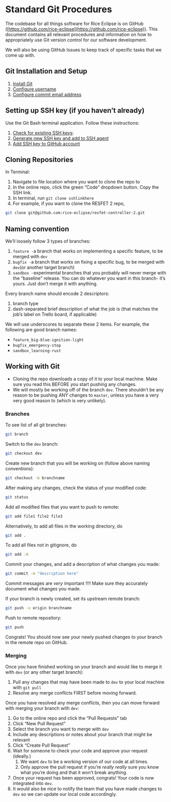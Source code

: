 # Standard Git Procedures

The codebase for all things software for Rice Eclipse is on GitHub ([https://github.com/rice-eclipse](https://github.com/rice-eclipse)). This document contains all relevant procedures and information on how to appropriately use Git version control for our software development.

We will also be using GitHub Issues to keep track of specific tasks that we come up with.

## Git Installation and Setup

1. [Install Git](https://git-scm.com/downloads)
2. [Configure username](https://docs.github.com/en/get-started/getting-started-with-git/setting-your-username-in-git)
3. [Configure commit email address](https://docs.github.com/en/account-and-profile/setting-up-and-managing-your-personal-account-on-github/managing-email-preferences/setting-your-commit-email-address#setting-your-commit-email-address-in-git)

## Setting up SSH key (if you haven’t already)

Use the Git Bash terminal application. Follow these instructions:

1. [Check for existing SSH keys](https://docs.github.com/en/authentication/connecting-to-github-with-ssh/checking-for-existing-ssh-keys):
2. [Generate new SSH key and add to SSH agent](https://docs.github.com/en/authentication/connecting-to-github-with-ssh/generating-a-new-ssh-key-and-adding-it-to-the-ssh-agent)
3. [Add SSH key to GitHub account](https://docs.github.com/en/authentication/connecting-to-github-with-ssh/adding-a-new-ssh-key-to-your-github-account)

## Cloning Repositories

In Terminal:

1. Navigate to file location where you want to clone the repo to
1. In the online repo, click the green “Code” dropdown button. Copy the SSH link.
1. In terminal, run `git clone sshlinkhere`
1. For example, if you want to clone the RESFET 2 repo,

```sh
git clone git@github.com:rice-eclipse/resfet-controller-2.git
```

## Naming convention

We’ll loosely follow 3 types of branches:

1. `feature -`a branch that works on implementing a specific feature, to be merged with `dev`
2. `bugfix -`a branch that works on fixing a specific bug, to be merged with `dev`(or another target branch)
3. `sandbox -`experimental branches that you probably will never merge with the “baseline” release. You can do whatever you want in this branch- it’s yours. Just don’t merge it with anything.

Every branch name should encode 2 descriptors:

1. branch type
2. dash-separated brief description of what the job is (that matches the job’s label on Trello board, if applicable)

We will use underscores to separate these 2 items. For example, the following are good branch names:

* `feature_big-blue-ignition-light`
* `bugfix_emergency-stop`
* `sandbox_learning-rust`

## Working with Git

* Cloning the repo downloads a copy of it to your local machine. Make sure you read this BEFORE you start pushing any changes.
* We will mostly be working off of the branch `dev`. There shouldn’t be any reason to be pushing ANY changes to `master`, unless you have a very very good reason to (which is very unlikely).

### Branches

To see list of all git branches:

```sh
git branch
```

Switch to the `dev` branch:

```sh
git checkout dev
```

Create new branch that you will be working on (follow above naming conventions):

```sh
git checkout -b branchname
```

After making any changes, check the status of your modified code:

```sh
git status
```

Add all modified files that you want to push to remote:

```sh
git add file1 file2 file3
```

Alternatively, to add all files in the working directory, do

```sh
git add .
```

To add all files not in gitignore, do

```sh
git add -A
```

Commit your changes, and add a description of what changes you made:

```sh
git commit -m "description here"
```

Commit messages are *very* important !!!! Make sure they accurately document what changes you made.

If your branch is newly created, set its upstream remote branch:

```sh
git push -u origin branchname
```

Push to remote repository:

```sh
git push
```

Congrats! You should now see your newly pushed changes to your branch in the remote repo on GitHub.

### Merging

Once you have finished working on your branch and would like to merge it with `dev` (or any other target branch):

1. Pull any changes that may have been made to `dev` to your local machine with `git pull`
1. Resolve any merge conflicts FIRST before moving forward.

Once you have resolved any merge conflicts, then you can move forward with merging your branch with `dev`:

1. Go to the online repo and click the “Pull Requests” tab
1. Click “New Pull Request”
1. Select the branch you want to merge with `dev`
1. Include any descriptions or notes about your branch that might be relevant
1. Click “Create Pull Request”
1. Wait for someone to check your code and approve your request (ideally.)
    1. We want `dev` to be a working version of our code at all times.
    1. Only approve the pull request if you’re *really really* sure you know what you’re doing and that it won’t break anything.
1. Once your request has been approved, congrats! Your code is now integrated into `dev`.
1. It would also be nice to notify the team that you have made changes to `dev` so we can update our local code accordingly.
